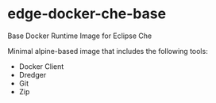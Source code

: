 # edge-docker-che-base
Base Docker Runtime Image for Eclipse Che

Minimal alpine-based image that includes the following tools:

* Docker Client
* Dredger
* Git
* Zip

